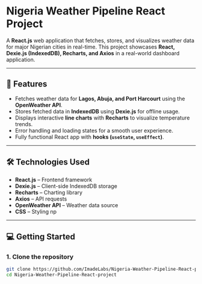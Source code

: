 # Nigeria Weather Pipeline React Project

A **React.js** web application that fetches, stores, and visualizes weather data for major Nigerian cities in real-time. This project showcases **React, Dexie.js (IndexedDB), Recharts, and Axios** in a real-world dashboard application.

---

## 🌟 Features

- Fetches weather data for **Lagos, Abuja, and Port Harcourt** using the **OpenWeather API**.
- Stores fetched data in **IndexedDB** using **Dexie.js** for offline usage.
- Displays interactive **line charts** with **Recharts** to visualize temperature trends.
- Error handling and loading states for a smooth user experience.
- Fully functional React app with **hooks (`useState`, `useEffect`)**.

---

## 🛠 Technologies Used

- **React.js** – Frontend framework
- **Dexie.js** – Client-side IndexedDB storage
- **Recharts** – Charting library
- **Axios** – API requests
- **OpenWeather API** – Weather data source
- **CSS** – Styling
np
---

## 💻 Getting Started

### **1. Clone the repository**

```bash
git clone https://github.com/ImadeLabs/Nigeria-Weather-Pipeline-React-project.git
cd Nigeria-Weather-Pipeline-React-project
